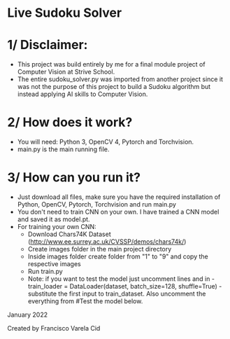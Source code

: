# Live Sudoku Solver

# 1/ Disclaimer:

- This project was build entirely by me for a final module project of Computer Vision at Strive School.
- The entire sudoku_solver.py was imported from another project since it was not the purpose of this project to build a Sudoku algorithm but instead applying AI skills to Computer Vision.

# 2/ How does it work?

- You will need: Python 3, OpenCV 4, Pytorch and Torchvision.
- main.py is the main running file.

# 3/ How can you run it?

- Just download all files, make sure you have the required installation of Python, OpenCV, Pytorch, Torchvision and run main.py
- You don't need to train CNN on your own. I have trained a CNN model and saved it as model.pt.
- For training your own CNN:
    - Download Chars74K Dataset (http://www.ee.surrey.ac.uk/CVSSP/demos/chars74k/)
    - Create images folder in the main project directory
    - Inside images folder create folder from "1" to "9" and copy the respective images
    - Run train.py
    - Note: if you want to test the model just uncomment lines and in - train_loader = DataLoader(dataset, batch_size=128, shuffle=True) - substitute the first input to train_dataset. Also uncomment the everything from #Test the model below.


January 2022

Created by Francisco Varela Cid
